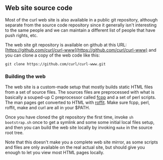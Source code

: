 ## Web site source code

Most of the curl web site is also available in a public git repository,
although separate from the source code repository since it generally isn't
interesting to the same people and we can maintain a different list of people
that have push rights, etc.

The web site git repository is available on github at this URL:
[https://github.com/curl/curl-www](https://github.com/curl/curl-www) and
you can clone a copy of the web code like this:

    git clone https://github.com/curl/curl-www.git

### Building the web

The web site is a custom-made setup that mostly builds static HTML files from
a set of source files. The sources files are preprocessed with what is
basically a souped-up C preprocessor called
[fcpp](https://daniel.haxx.se/projects/fcpp/) and a set of perl scripts. The
man pages get converted to HTML with
[roffit](https://daniel.haxx.se/projects/roffit/). Make sure fcpp, perl,
roffit, make and curl are all in your $PATH.

Once you have cloned the git repository the first time, invoke `sh
bootstrap.sh` once to get a symlink and some some initial local files setup,
and then you can build the web site locally by invoking `make` in the source
root tree.

Note that this doesn't make you a complete web site mirror, as some scripts
and files are only available on the real actual site, but should give you
enough to let you view most HTML pages locally.
